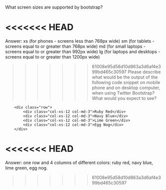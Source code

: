 What screen sizes are supported by bootstrap?

<<<<<<< HEAD
=======
Answer: xs (for phones - screens less than 768px wide)
sm (for tablets - screens equal to or greater than 768px wide)
md (for small laptops - screens equal to or greater than 992px wide)
lg (for laptops and desktops - screens equal to or greater than 1200px wide)

>>>>>>> 61008e95d58d10d863a3d6af4e399bd465c30597
Please describe what would be the output of the following code snippet on mobile phone and on desktop computer, when using Twitter Bootstrap?  What would you expect to see?

```
    <div class="row">
        <div class="col-xs-12 col-md-3">Ruby Red</div>
        <div class="col-xs-12 col-md-3">Navy Blue</div>
        <div class="col-xs-12 col-md-3">Lime Green</div>
        <div class="col-xs-12 col-md-3">Egg Nog</div>
    </div>
```
<<<<<<< HEAD
=======

Answer: one row and 4 columns of different colors: ruby red, navy blue, lime green, egg nog.
>>>>>>> 61008e95d58d10d863a3d6af4e399bd465c30597
